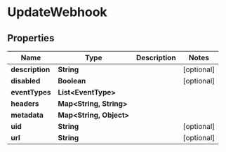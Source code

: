 

# UpdateWebhook


## Properties

Name | Type | Description | Notes
------------ | ------------- | ------------- | -------------
**description** | **String** |  |  [optional]
**disabled** | **Boolean** |  |  [optional]
**eventTypes** | **List&lt;EventType&gt;** |  | 
**headers** | **Map&lt;String, String&gt;** |  | 
**metadata** | **Map&lt;String, Object&gt;** |  | 
**uid** | **String** |  |  [optional]
**url** | **String** |  |  [optional]



